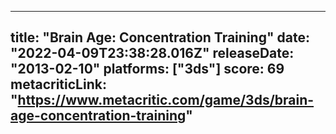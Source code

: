 
---
title: "Brain Age: Concentration Training"
date: "2022-04-09T23:38:28.016Z"
releaseDate: "2013-02-10"
platforms: ["3ds"]
score: 69
metacriticLink: "https://www.metacritic.com/game/3ds/brain-age-concentration-training"
---
